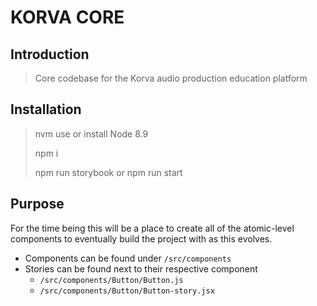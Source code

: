 # KORVA CORE

## Introduction

> Core codebase for the Korva audio production education platform

## Installation

> nvm use or install Node 8.9
>
> npm i
>
> npm run storybook or npm run start

## Purpose

For the time being this will be a place to create all of the atomic-level components to eventually build the project with as this evolves.

- Components can be found under `/src/components`
- Stories can be found next to their respective component
  - `/src/components/Button/Button.js`
  - `/src/components/Button/Button-story.jsx`
